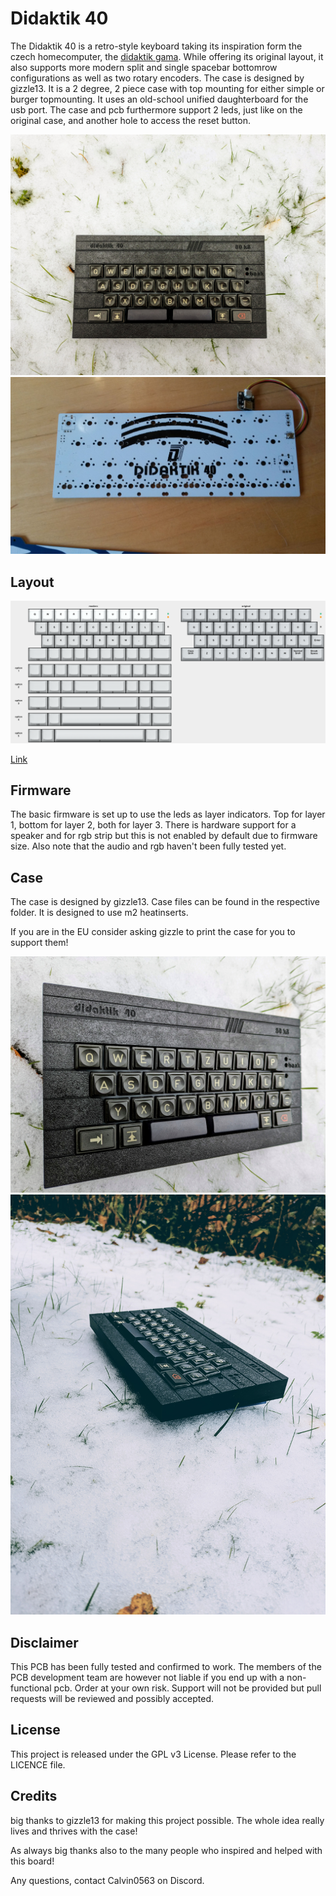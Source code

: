 # Didaktik 40

The Didaktik 40 is a retro-style keyboard taking its inspiration form the czech homecomputer, the [didaktik gama](https://en.wikipedia.org/wiki/Didaktik#Didaktik_Gama). While offering its original layout, it also supports more modern split and single spacebar bottomrow configurations as well as two rotary encoders.
The case is designed by gizzle13. It is a 2 degree, 2 piece case with top mounting for either simple or burger topmounting. It uses an old-school unified daughterboard for the usb port. The case and pcb furthermore support 2 leds, just like on the original case, and another hole to access the reset button.

![](https://github.com/calvin-mcd/Didaktik-40/blob/main/Images/case_top.jpg)
![](https://github.com/calvin-mcd/Didaktik-40/blob/main/Images/20230210_113844.jpg)

## Layout

![](https://github.com/calvin-mcd/Didaktik-40/blob/main/Images/KLE.png)

[Link](http://www.keyboard-layout-editor.com/#/gists/80f2dfd555ef09043852ad12f22f6b8f)

## Firmware

The basic firmware is set up to use the leds as layer indicators. Top for layer 1, bottom for layer 2, both for layer 3. There is hardware support for a speaker and for rgb strip but this is not enabled by default due to firmware size. Also note that the audio and rgb haven't been fully tested yet.

## Case

The case is designed by gizzle13. Case files can be found in the respective folder. It is designed to use m2 heatinserts. 

If you are in the EU consider asking gizzle to print the case for you to support them!

![](https://github.com/calvin-mcd/Didaktik-40/blob/main/Images/case_top2.jpg)
![](https://github.com/calvin-mcd/Didaktik-40/blob/main/Images/case_side.jpg)

## Disclaimer

This PCB has been fully tested and confirmed to work. The members of the PCB development team are however not liable if you end up with a non-functional pcb. Order at your own risk. Support will not be provided but pull requests will be reviewed and possibly accepted.

## License

This project is released under the GPL v3 License. Please refer to the LICENCE file.

## Credits

big thanks to gizzle13 for making this project possible. The whole idea really lives and thrives with the case!

As always big thanks also to the many people who inspired and helped with this board!

Any questions, contact Calvin0563 on Discord. 

